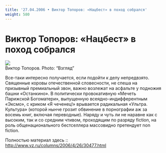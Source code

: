 ```yaml
---
title: '27.04.2006 • Виктор Топоров: «Нацбест» в поход собрался'
weight: 580
---
```


# Виктор Топоров: «Нацбест» в поход собрался

![](/img/viktortoporov.jpg)\
Виктор Топоров. Photo: “Взгляд”

Все-таки интересно получается, если подойти к делу непредвзято. Священные коровы отечественной словесности, не спеша на призывный премиальный звон, важно возлежат на асфальте у подножия башни «Останкино». В политически провокативную «Мечеть Парижской Богоматери», выпущенную всеядно-индифферентным «Эксмо», с криком «Я чеченец!» врывается радикальная «Ультра. Культура» (которой нынче грозит обвинение в порнографии аж за восемь книг, включая переводные). Наряду и чуть ли не наравне как с высоким, так и со средним чтивом, проходящим по разряду fiction, на роль общенационального бестселлера массовидно претендует non fiction.

Полностью материал здесь :: http://www.vz.ru/columns/2006/4/26/30477.html